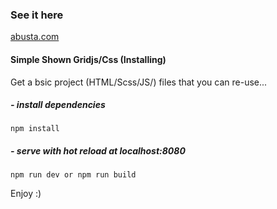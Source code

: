 ### See it here

[abusta.com](http://abusta.com) 

#### Simple Shown Gridjs/Css (Installing)

Get a bsic project (HTML/Scss/JS/) files that you can re-use...

##### - install dependencies

```
npm install
```

##### - serve with hot reload at localhost:8080

```
npm run dev or npm run build 
```

Enjoy :)
